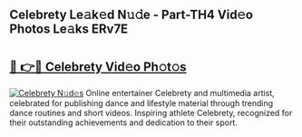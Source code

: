## Celebrety Le𝚊k𝚎d N𝚞𝚍e - Part-TH4 Vid𝚎o Photos Le𝚊ks ERv7E

# <h2><a href="http://fbfpz9t.evod.top/?m=Celebrety">🔗 👉🔴 Celebrety Vid𝚎o Ph𝚘t𝚘s</a></h2>

[![Celebrety N𝚞d𝚎s](https://i.imgur.com/8V9OHl7.gif)](http://fbfpz9t.evod.top/?m=Celebrety)
Online entertainer Celebrety and multimedia artist, celebrated for publishing dance and lifestyle material through trending dance routines and short videos. Inspiring athlete Celebrety, recognized for their outstanding achievements and dedication to their sport. 
